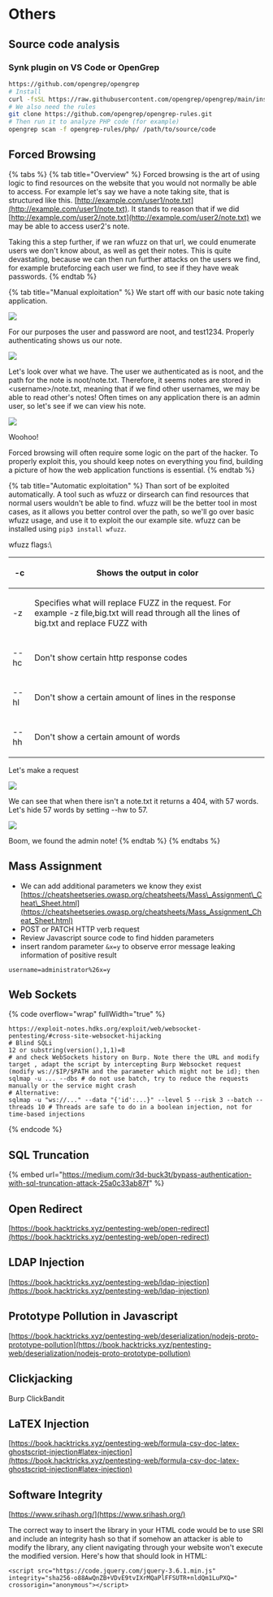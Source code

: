 # Others

## Source code analysis

### Synk plugin on VS Code or OpenGrep

```bash
https://github.com/opengrep/opengrep
# Install
curl -fsSL https://raw.githubusercontent.com/opengrep/opengrep/main/install.sh | bash
# We also need the rules
git clone https://github.com/opengrep/opengrep-rules.git
# Then run it to analyze PHP code (for example)
opengrep scan -f opengrep-rules/php/ /path/to/source/code
```

## Forced Browsing

{% tabs %}
{% tab title="Overview" %}
Forced browsing is the art of using logic to find resources on the website that you would not normally be able to access. For example let's say we have a note taking site, that is structured like this. [http://example.com/user1/note.txt](http://example.com/user1/note.txt). It stands to reason that if we did [http://example.com/user2/note.txt](http://example.com/user2/note.txt) we may be able to access user2's note.&#x20;

Taking this a step further, if we ran wfuzz on that url, we could enumerate users we don't know about, as well as get their notes. This is quite devastating, because we can then run further attacks on the users we find, for example bruteforcing each user we find, to see if they have weak passwords.
{% endtab %}

{% tab title="Manual exploitation" %}
We start off with our basic note taking application.



![](https://imgur.com/zQPqKS8.png)

For our purposes the user and password are noot, and test1234. Properly authenticating shows us our note.



![](https://imgur.com/tSSJdfi.png)

Let's look over what we have. The user we authenticated as is noot, and the path for the note is noot/note.txt. Therefore, it seems notes are stored in \<username>/note.txt, meaning that if we find other usernames, we may be able to read other's notes! Often times on any application there is an admin user, so let's see if we can view his note.



![](https://imgur.com/COgxTaK.png)

Woohoo!

Forced browsing will often require some logic on the part of the hacker. To properly exploit this, you should keep notes on everything you find, building a picture of how the web application functions is essential.
{% endtab %}

{% tab title="Automatic exploitation" %}
Than sort of be exploited automatically. A tool such as wfuzz or dirsearch can find resources that normal users wouldn't be able to find. wfuzz will be the better tool in most cases, as it allows you better control over the path, so we'll go over basic wfuzz usage, and use it to exploit the our example site. wfuzz can be installed using `pip3 install wfuzz`.

wfuzz flags:\


| <p>-c<br></p>   | <p>Shows the output in color<br></p>                                                                                                                     |
| --------------- | -------------------------------------------------------------------------------------------------------------------------------------------------------- |
| <p>-z<br></p>   | <p>Specifies what will replace FUZZ in the request. For example -z file,big.txt will read through all the lines of big.txt and replace FUZZ with<br></p> |
| <p>--hc<br></p> | <p>Don't show certain http response codes<br></p>                                                                                                        |
| <p>--hl<br></p> | <p>Don't show a certain amount of lines in the response<br></p>                                                                                          |
| <p>--hh<br></p> | <p>Don't show a certain amount of words<br></p>                                                                                                          |

Let's make a request



![](https://imgur.com/K5ykhIx.png)

We can see that when there isn't a note.txt it returns a 404, with 57 words. Let's hide 57 words by setting --hw to 57.



![](https://imgur.com/eYRJeyt.png)

Boom, we found the admin note!
{% endtab %}
{% endtabs %}

## Mass Assignment

* We can add additional parameters we know they exist [https://cheatsheetseries.owasp.org/cheatsheets/Mass\_Assignment\_Cheat\_Sheet.html](https://cheatsheetseries.owasp.org/cheatsheets/Mass_Assignment_Cheat_Sheet.html)
* POST or PATCH HTTP verb request
* Review Javascript source code to find hidden parameters
* insert random parameter `&x=y` to observe error message leaking information of positive result

```
username=administrator%26x=y
```

## Web Sockets

{% code overflow="wrap" fullWidth="true" %}
```
https://exploit-notes.hdks.org/exploit/web/websocket-pentesting/#cross-site-websocket-hijacking
# Blind SQLi
12 or substring(version(),1,1)=8
# and check WebSockets history on Burp. Note there the URL and modify target , adapt the script by intercepting Burp Websocket request (modify ws://$IP/$PATH and the parameter which might not be id); then
sqlmap -u ... --dbs # do not use batch, try to reduce the requests manually or the service might crash
# Alternative: 
sqlmap -u "ws://..." --data "{'id':...}" --level 5 --risk 3 --batch --threads 10 # Threads are safe to do in a boolean injection, not for time-based injections
```
{% endcode %}

## SQL Truncation

{% embed url="https://medium.com/r3d-buck3t/bypass-authentication-with-sql-truncation-attack-25a0c33ab87f" %}

## Open Redirect

[https://book.hacktricks.xyz/pentesting-web/open-redirect](https://book.hacktricks.xyz/pentesting-web/open-redirect)

## LDAP Injection&#x20;

[https://book.hacktricks.xyz/pentesting-web/ldap-injection](https://book.hacktricks.xyz/pentesting-web/ldap-injection)

## Prototype Pollution in Javascript&#x20;

[https://book.hacktricks.xyz/pentesting-web/deserialization/nodejs-proto-prototype-pollution](https://book.hacktricks.xyz/pentesting-web/deserialization/nodejs-proto-prototype-pollution)

## Clickjacking&#x20;

Burp ClickBandit

## LaTEX Injection

[https://book.hacktricks.xyz/pentesting-web/formula-csv-doc-latex-ghostscript-injection#latex-injection](https://book.hacktricks.xyz/pentesting-web/formula-csv-doc-latex-ghostscript-injection#latex-injection)

## Software Integrity

[https://www.srihash.org/](https://www.srihash.org/)

The correct way to insert the library in your HTML code would be to use SRI and include an integrity hash so that if somehow an attacker is able to modify the library, any client navigating through your website won't execute the modified version. Here's how that should look in HTML:

`<script src="https://code.jquery.com/jquery-3.6.1.min.js" integrity="sha256-o88AwQnZB+VDvE9tvIXrMQaPlFFSUTR+nldQm1LuPXQ=" crossorigin="anonymous"></script>`

